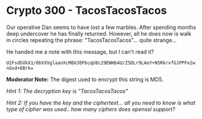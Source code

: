 # Crypto 300 - TacosTacosTacos

Our operative Dan seems to have lost a few marbles. After spending months deep undercover he has finally returned. However, all he does now is walk in circles repeating the phrase: "TacosTacosTacos"... quite strange...

He handed me a note with this message, but I can't read it?

`U2FsdGVkX1/0bVXVglaanXcM8UJ0F6cqU8c29EWHb4U/Z5DLr9LAeY+N5RkrvfGJPPFe2wnGxd+6Brk=`

**Moderator Note:** The digest used to encrypt this string is MD5.

*Hint 1: The decryption key is "TacosTacosTacos"*

*Hint 2: If you have the key and the ciphertext... all you need to know is what type of cipher was used.. how many ciphers does openssl support?*